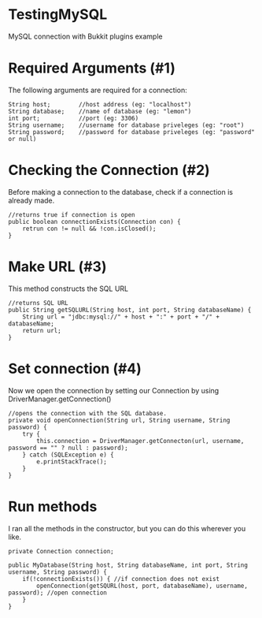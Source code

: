 # TestingMySQL
 MySQL connection with Bukkit plugins example
 
# Required Arguments (#1)
The following arguments are required for a connection:
```
String host; 		//host address (eg: "localhost")
String database; 	//name of database (eg: "lemon")
int port; 			//port (eg: 3306)
String username; 	//username for database priveleges (eg: "root")
String password; 	//password for database priveleges (eg: "password" or null)
```

# Checking the Connection (#2)
Before making a connection to the database, check if a connection is already made.
```
//returns true if connection is open
public boolean connectionExists(Connection con) {
	retrun con != null && !con.isClosed();
}
```

# Make URL (#3)
This method constructs the SQL URL
```
//returns SQL URL
public String getSQLURL(String host, int port, String databaseName) {
	String url = "jdbc:mysql://" + host + ":" + port + "/" + databaseName;
	return url;
}
```

# Set connection (#4)
Now we open the connection by setting our Connection by using DriverManager.getConnection()
```
//opens the connection with the SQL database.
private void openConnection(String url, String username, String password) {
	try {
		this.connection = DriverManager.getConnecton(url, username, password == "" ? null : password);
	} catch (SQLException e) {
		e.printStackTrace();
	}
}
```

# Run methods
I ran all the methods in the constructor, but you can do this wherever you like.
```
private Connection connection;

public MyDatabase(String host, String databaseName, int port, String username, String password) {
	if(!connectionExists()) { //if connection does not exist
		openConnection(getSQURL(host, port, databaseName), username, password); //open connection
	}
}
```


